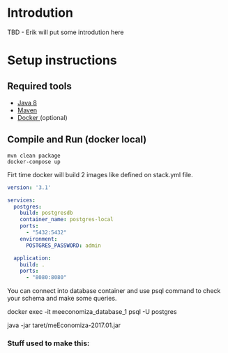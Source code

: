 # Introdution

TBD - Erik will put some introdution here

# Setup instructions

## Required tools

- [Java 8][1]
- [Maven ][2]
- [Docker ][3] (optional)


## Compile and Run (docker local)

```command
mvn clean package
docker-compose up
```

Firt time docker will build 2 images like defined on stack.yml file.

```yaml
version: '3.1'

services:
  postgres:
    build: postgresdb
    container_name: postgres-local
    ports:
      - "5432:5432"
    environment:
      POSTGRES_PASSWORD: admin

  application:
    build: .
    ports:
      - "8080:8080"

```

You can connect into database container and use psql command to check your schema and make some queries.

docker exec -it meeconomiza_database_1 psql -U postgres


java -jar taret/meEconomiza-2017.01.jar

### Stuff used to make this:
[1]: http://java.com/en/
[2]: https://maven.apache.org/download.cgi
[3]: http://www.docker.com
